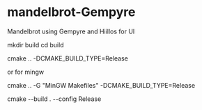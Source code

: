 # mandelbrot-Gempyre
Mandelbrot using Gempyre and Hiillos for UI

mkdir build
cd build

cmake .. -DCMAKE_BUILD_TYPE=Release

or for mingw

cmake ..  -G "MinGW Makefiles" -DCMAKE_BUILD_TYPE=Release 


cmake --build . --config Release


